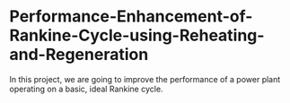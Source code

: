# Performance-Enhancement-of-Rankine-Cycle-using-Reheating-and-Regeneration
In this project, we are going to improve the performance of a power plant operating on a basic,  ideal Rankine cycle.  
